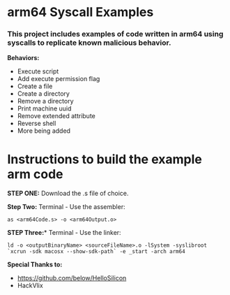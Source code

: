 # arm64 Syscall Examples
### This project includes examples of code written in arm64 using syscalls to replicate known malicious behavior. 

**Behaviors:**
- Execute script
- Add execute permission flag
- Create a file
- Create a directory
- Remove a directory
- Print machine uuid
- Remove extended attribute
- Reverse shell
- More being added

# Instructions to build the example arm code

**STEP ONE:**
Download the .s file of choice.

**Step Two:**
Terminal - Use the assembler:
```shell
as <arm64Code.s> -o <arm64Output.o>
```

**STEP Three:***
Terminal - Use the linker:
```shell
ld -o <outputBinaryName> <sourceFileName>.o -lSystem -syslibroot `xcrun -sdk macosx --show-sdk-path` -e _start -arch arm64
```
**Special Thanks to:**
- https://github.com/below/HelloSilicon
- HackVlix

